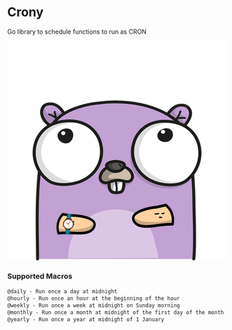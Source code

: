 # Crony
Go library to schedule functions to run as CRON

![GitHub Logo1](Gopher-logo.png)

### Supported Macros
```text
@daily - Run once a day at midnight
@hourly - Run once an hour at the beginning of the hour
@weekly - Run once a week at midnight on Sunday morning
@monthly - Run once a month at midnight of the first day of the month	
@yearly - Run once a year at midnight of 1 January
```

